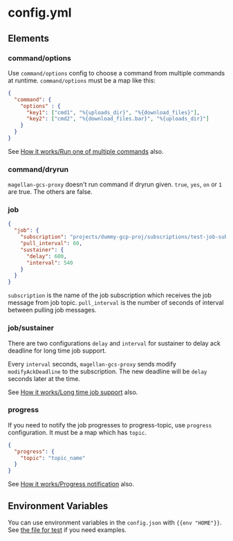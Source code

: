 # config.yml

## Elements

### command/options

Use `command/options` config to choose a command from multiple commands at runtime.
`command/options` must be a map like this:

```json
{
  "command": {
    "options" : {
      "key1": ["cmd1", "%{uploads_dir}", "%{download_files}"],
      "key2": ["cmd2", "%{download_files.bar}", "%{uploads_dir}"]
    }
  }
}
```

See [How it works/Run one of multiple commands](./how_it_works.md#run-one-of-multiple-commands) also.

### command/dryrun

`magellan-gcs-proxy` doesn't run command if dryrun given.
`true`, `yes`, `on` or `1` are true. The others are false.

### job

```json
{
  "job": {
    "subscription": "projects/dummy-gcp-proj/subscriptions/test-job-subscription",
    "pull_interval": 60,
    "sustainer": {
      "delay": 600,
      "interval": 540
    }
  }
}
```

`subscription` is the name of the job subscription which receives the job message from job topic.
`pull_interval` is the number of seconds of interval between pulling job messages.


### job/sustainer

There are two configurations `delay` and `interval` for sustainer to delay ack deadline for long time job support.

Every `interval` seconds, `magellan-gcs-proxy` sends modify `modifyAckDeadline` to the subscription.
The new deadline will be `delay` seconds later at the time.

See [How it works/Long time job support](https://github.com/groovenauts/magellan-gcs-proxy/blob/features/documents/doc/how_it_works.md#long-time-job-support) also.


### progress

If you need to notify the job progresses to progress-topic, use `progress` configuration.
It must be a map which has `topic`.

```json
{
  "progress": {
    "topic": "topic_name"
  }
}
```

See [How it works/Progress notification](https://github.com/groovenauts/magellan-gcs-proxy/blob/features/documents/doc/how_it_works.md#progress-notification) also.


## Environment Variables

You can use environment variables in the `config.json` with `{{env "HOME"}}`.
See [the file for test](https://github.com/groovenauts/magellan-gcs-proxy/blob/2104fb374544c78a6c240141bc131559a48fa382/test/config_with_env.json) if you need examples.
